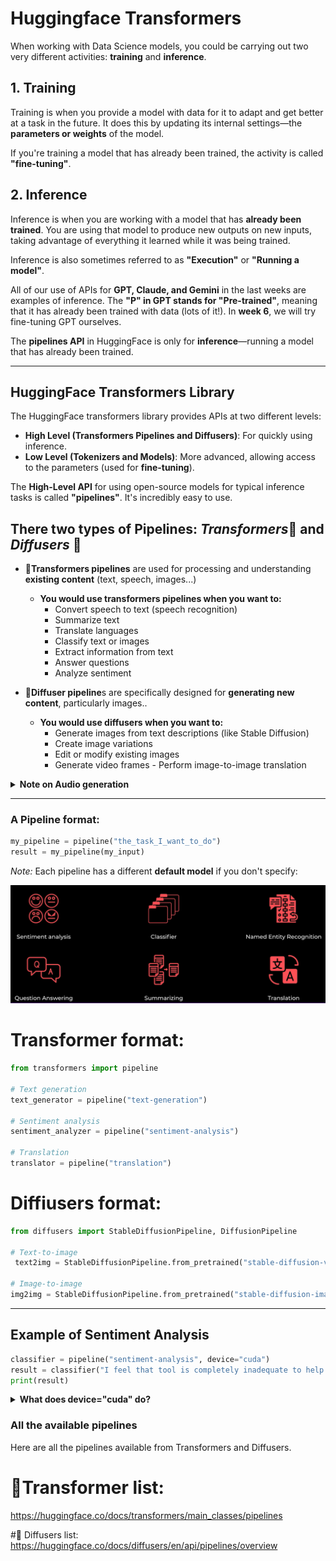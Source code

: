 # Huggingface Transformers

When working with Data Science models, you could be carrying out two very different activities: **training** and **inference**.

## 1. Training
Training is when you provide a model with data for it to adapt and get better at a task in the future. It does this by updating its internal settings—the **parameters or weights** of the model. 

If you're training a model that has already been trained, the activity is called **"fine-tuning"**.

## 2. Inference
Inference is when you are working with a model that has **already been trained**. You are using that model to produce new outputs on new inputs, taking advantage of everything it learned while it was being trained. 

Inference is also sometimes referred to as **"Execution"** or **"Running a model"**.

All of our use of APIs for **GPT, Claude, and Gemini** in the last weeks are examples of inference. The **"P" in GPT stands for "Pre-trained"**, meaning that it has already been trained with data (lots of it!). In **week 6**, we will try fine-tuning GPT ourselves.

The **pipelines API** in HuggingFace is only for **inference**—running a model that has already been trained.

---

## HuggingFace Transformers Library

The HuggingFace transformers library provides APIs at two different levels:

- **High Level (Transformers Pipelines and Diffusers)**: For quickly using inference.
- **Low Level (Tokenizers and Models)**: More advanced, allowing access to the parameters (used for **fine-tuning**).

The **High-Level API** for using open-source models for typical inference tasks is called **"pipelines"**. It's incredibly easy to use.

## There two types of Pipelines: *Transformers*🤖 and *Diffusers* 🧠

- 🤖**Transformers pipelines** are used for processing and understanding **existing content** (text, speech, images...)
   - **You would use transformers pipelines when you want to:**
      	-  Convert speech to text (speech recognition)
      	-  Summarize text
      	-  Translate languages
      	-  Classify text or images
      	-  Extract information from text
      	-  Answer questions
      	-  Analyze sentiment

- 🧠**Diffuser pipeline**s are specifically designed for **generating new content**, particularly images..
   - **You would use diffusers when you want to:**
      	-  Generate images from text descriptions (like Stable Diffusion)
      	-  Create image variations
      	-  Edit or modify existing images
      	-  Generate video frames
         -  Perform image-to-image translation

<details><summary><strong>Note on Audio generation</strong></summary>
   
### Audio Generation: Transformers vs. Diffusers
   
   Audio generation can actually be found in both libraries, but they handle different types of audio generation approaches:
   
   ## 1. Transformers:
   - Handles audio generation through models like **MusicGen, Bark, and AudioLDM**.
   - Typically uses **transformer-based architectures**.
   - Good for tasks like **text-to-speech, music generation from text descriptions**.
   
   ### Example:
   ```python
   from transformers import pipeline
   
   # Using MusicGen
   music_generator = pipeline("text-to-audio", "facebook/musicgen-small")
   music = music_generator("An electronic dance song with a strong beat")
   
   # Using Bark for text-to-speech
   speech_generator = pipeline("text-to-speech", "suno/bark-small")
   speech = speech_generator("Hello, how are you?")
   ```
   
   ---
   
   ## 2. Diffusers:
   - Handles audio generation through **diffusion-based models**.
   - Specializes in models that use the **diffusion process** (gradually denoising random noise).
   - Examples include **AudioLDM2, Dance Diffusion**.
   
   ### Example:
   ```python
   from diffusers import AudioLDM2Pipeline
   import torch
   
   pipe = AudioLDM2Pipeline.from_pretrained("cvssp/audioldm2", torch_dtype=torch.float16)
   audio = pipe("a dog barking in a park").audio[0]
   ```
   
   ---
   
   ## Key Differences:
   - **Transformers** use **sequence modeling and attention mechanisms**.
   - **Diffusers** use the **diffusion process** (gradually removing noise).
   
   For most general audio generation tasks, the **Transformers library** might be more commonly used since it includes popular models like **MusicGen and Bark**. However, if you're specifically interested in **diffusion-based audio generation**, you'd want to use **Diffusers**.
</details>

---
### A Pipeline format:

```python
my_pipeline = pipeline("the_task_I_want_to_do")
result = my_pipeline(my_input)
```

*Note:* Each pipeline has a different **default model** if you don't specify:

![Pipelines](https://github.com/luismcapriles/llm_engineering_course/blob/main/notes/W3/HF_pipelines.png)


# Transformer format:
```python
from transformers import pipeline

# Text generation
text_generator = pipeline("text-generation")

# Sentiment analysis
sentiment_analyzer = pipeline("sentiment-analysis")

# Translation
translator = pipeline("translation")
```
# Diffiusers format:
```python
from diffusers import StableDiffusionPipeline, DiffusionPipeline 

# Text-to-image
 text2img = StableDiffusionPipeline.from_pretrained("stable-diffusion-v1-5") 

# Image-to-image 
img2img = StableDiffusionPipeline.from_pretrained("stable-diffusion-image-variation")
```

---

## Example of Sentiment Analysis

```python
classifier = pipeline("sentiment-analysis", device="cuda")
result = classifier("I feel that tool is completely inadequate to help us. ")
print(result)
```
<details>
<summary><strong>What does device="cuda" do?</strong></summary>

In this code, `device="cuda"` specifies that the text generation pipeline should run on an **NVIDIA GPU (Graphics Processing Unit)** rather than the CPU. **CUDA (Compute Unified Device Architecture)** is NVIDIA's parallel computing platform and programming model.

### Benefits of using CUDA:
1. The model and its computations will be performed on the **GPU** rather than the CPU.
2. This typically results in **much faster processing**, especially for large language models.
3. **Requirements:**
   - An **NVIDIA GPU** installed in your system.
   - **CUDA toolkit** installed.
   - **PyTorch installed with CUDA support**.
     - *Note:* Your PyTorch version must match your CUDA version. For example, if you have CUDA 11.8: Download and Install Pytorch as this
     ![Pytorch](https://github.com/luismcapriles/llm_engineering_course/blob/main/notes/W3/pytorch.PNG)

### If you don't have a CUDA-capable GPU:
- **Remove** the `device` parameter entirely (it will default to **CPU**).
- Or explicitly use `device="cpu"`.

### Checking if CUDA is available:
To check if your system has CUDA support, run:

```python
import torch
print(torch.cuda.is_available())
```
</details>

### All the available pipelines
Here are all the pipelines available from Transformers and Diffusers.

# 🤖Transformer list:
https://huggingface.co/docs/transformers/main_classes/pipelines

#🧠 Diffusers list:
https://huggingface.co/docs/diffusers/en/api/pipelines/overview
